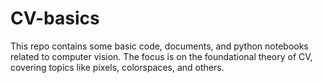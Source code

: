 # CV-basics
This repo contains some basic code, documents, and python notebooks related to computer vision. The focus is on the foundational theory of CV, covering topics like pixels, colorspaces, and others.
